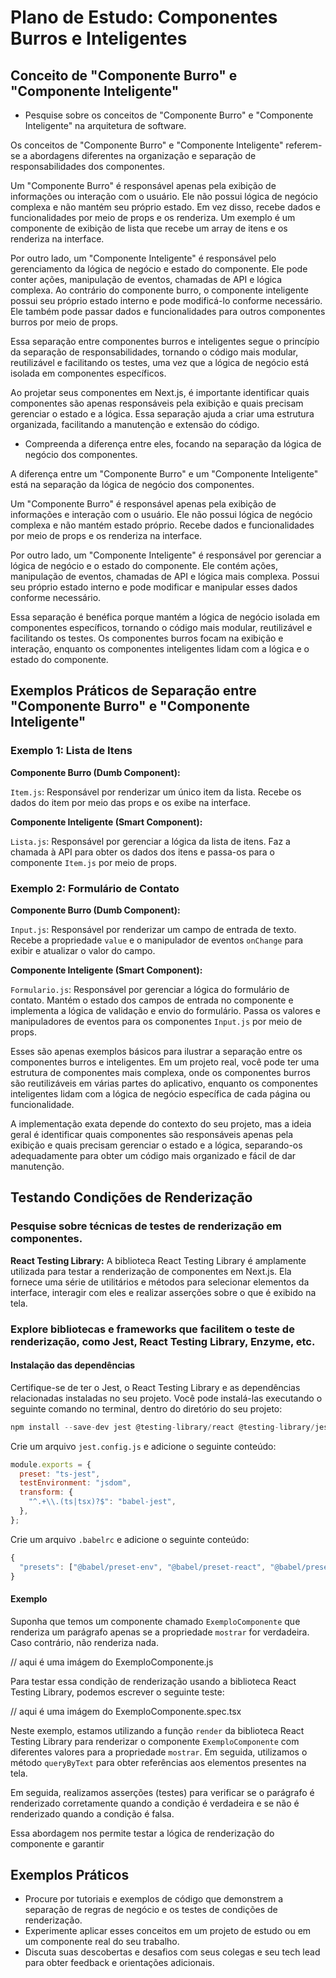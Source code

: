 # Plano de Estudo: Componentes Burros e Inteligentes

## Conceito de "Componente Burro" e "Componente Inteligente"

- Pesquise sobre os conceitos de "Componente Burro" e "Componente Inteligente" na arquitetura de software.

Os conceitos de "Componente Burro" e "Componente Inteligente" referem-se a abordagens diferentes na organização e separação de responsabilidades dos componentes.

Um "Componente Burro" é responsável apenas pela exibição de informações ou interação com o usuário. Ele não possui lógica de negócio complexa e não mantém seu próprio estado. Em vez disso, recebe dados e funcionalidades por meio de props e os renderiza. Um exemplo é um componente de exibição de lista que recebe um array de itens e os renderiza na interface.

Por outro lado, um "Componente Inteligente" é responsável pelo gerenciamento da lógica de negócio e estado do componente. Ele pode conter ações, manipulação de eventos, chamadas de API e lógica complexa. Ao contrário do componente burro, o componente inteligente possui seu próprio estado interno e pode modificá-lo conforme necessário. Ele também pode passar dados e funcionalidades para outros componentes burros por meio de props.

Essa separação entre componentes burros e inteligentes segue o princípio da separação de responsabilidades, tornando o código mais modular, reutilizável e facilitando os testes, uma vez que a lógica de negócio está isolada em componentes específicos.

Ao projetar seus componentes em Next.js, é importante identificar quais componentes são apenas responsáveis pela exibição e quais precisam gerenciar o estado e a lógica. Essa separação ajuda a criar uma estrutura organizada, facilitando a manutenção e extensão do código.

- Compreenda a diferença entre eles, focando na separação da lógica de negócio dos componentes.

A diferença entre um "Componente Burro" e um "Componente Inteligente" está na separação da lógica de negócio dos componentes.

Um "Componente Burro" é responsável apenas pela exibição de informações e interação com o usuário. Ele não possui lógica de negócio complexa e não mantém estado próprio. Recebe dados e funcionalidades por meio de props e os renderiza na interface.

Por outro lado, um "Componente Inteligente" é responsável por gerenciar a lógica de negócio e o estado do componente. Ele contém ações, manipulação de eventos, chamadas de API e lógica mais complexa. Possui seu próprio estado interno e pode modificar e manipular esses dados conforme necessário.

Essa separação é benéfica porque mantém a lógica de negócio isolada em componentes específicos, tornando o código mais modular, reutilizável e facilitando os testes. Os componentes burros focam na exibição e interação, enquanto os componentes inteligentes lidam com a lógica e o estado do componente.

## Exemplos Práticos de Separação entre "Componente Burro" e "Componente Inteligente"

### Exemplo 1: Lista de Itens

**Componente Burro (Dumb Component):**

`Item.js`: Responsável por renderizar um único item da lista. Recebe os dados do item por meio das props e os exibe na interface.

**Componente Inteligente (Smart Component):**

`Lista.js`: Responsável por gerenciar a lógica da lista de itens. Faz a chamada à API para obter os dados dos itens e passa-os para o componente `Item.js` por meio de props.

### Exemplo 2: Formulário de Contato

**Componente Burro (Dumb Component):**

`Input.js`: Responsável por renderizar um campo de entrada de texto. Recebe a propriedade `value` e o manipulador de eventos `onChange` para exibir e atualizar o valor do campo.

**Componente Inteligente (Smart Component):**

`Formulario.js`: Responsável por gerenciar a lógica do formulário de contato. Mantém o estado dos campos de entrada no componente e implementa a lógica de validação e envio do formulário. Passa os valores e manipuladores de eventos para os componentes `Input.js` por meio de props.

Esses são apenas exemplos básicos para ilustrar a separação entre os componentes burros e inteligentes. Em um projeto real, você pode ter uma estrutura de componentes mais complexa, onde os componentes burros são reutilizáveis em várias partes do aplicativo, enquanto os componentes inteligentes lidam com a lógica de negócio específica de cada página ou funcionalidade.

A implementação exata depende do contexto do seu projeto, mas a ideia geral é identificar quais componentes são responsáveis apenas pela exibição e quais precisam gerenciar o estado e a lógica, separando-os adequadamente para obter um código mais organizado e fácil de dar manutenção.

## Testando Condições de Renderização

### Pesquise sobre técnicas de testes de renderização em componentes.

**React Testing Library:**
A biblioteca React Testing Library é amplamente utilizada para testar a renderização de componentes em Next.js. Ela fornece uma série de utilitários e métodos para selecionar elementos da interface, interagir com eles e realizar asserções sobre o que é exibido na tela.

### Explore bibliotecas e frameworks que facilitem o teste de renderização, como Jest, React Testing Library, Enzyme, etc.

#### Instalação das dependências

Certifique-se de ter o Jest, o React Testing Library e as dependências relacionadas instaladas no seu projeto. Você pode instalá-las executando o seguinte comando no terminal, dentro do diretório do seu projeto:

```javascript
npm install --save-dev jest @testing-library/react @testing-library/jest-dom @babel/preset-react ts-jest babel-jest @babel/preset-typescript @babel/preset-env
```

Crie um arquivo `jest.config.js` e adicione o seguinte conteúdo:

```javascript
module.exports = {
  preset: "ts-jest",
  testEnvironment: "jsdom",
  transform: {
    "^.+\\.(ts|tsx)?$": "babel-jest",
  },
};
```

Crie um arquivo `.babelrc` e adicione o seguinte conteúdo:

```javascript
{
  "presets": ["@babel/preset-env", "@babel/preset-react", "@babel/preset-typescript"]
}
```

#### Exemplo

Suponha que temos um componente chamado `ExemploComponente` que renderiza um parágrafo apenas se a propriedade `mostrar` for verdadeira. Caso contrário, não renderiza nada.

// aqui é uma imágem do ExemploComponente.js

Para testar essa condição de renderização usando a biblioteca React Testing Library, podemos escrever o seguinte teste:

// aqui é uma imágem do ExemploComponente.spec.tsx

Neste exemplo, estamos utilizando a função `render` da biblioteca React Testing Library para renderizar o componente `ExemploComponente` com diferentes valores para a propriedade `mostrar`. Em seguida, utilizamos o método `queryByText` para obter referências aos elementos presentes na tela.

Em seguida, realizamos asserções (testes) para verificar se o parágrafo é renderizado corretamente quando a condição é verdadeira e se não é renderizado quando a condição é falsa.

Essa abordagem nos permite testar a lógica de renderização do componente e garantir

## Exemplos Práticos

- Procure por tutoriais e exemplos de código que demonstrem a separação de regras de negócio e os testes de condições de renderização.
- Experimente aplicar esses conceitos em um projeto de estudo ou em um componente real do seu trabalho.
- Discuta suas descobertas e desafios com seus colegas e seu tech lead para obter feedback e orientações adicionais.
